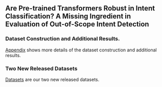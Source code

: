## Are Pre-trained Transformers Robust in Intent Classification? A Missing Ingredient in Evaluation of Out-of-Scope Intent Detection

### Dataset Construction and Additional Results.

[Appendix](https://github.com/aclsubmission2022/arr/blob/main/Appendix_ACL_2022_Submission.pdf) shows more details of the dataset construction and additional results.

### Two New Released Datasets
[Datasets](https://github.com/aclsubmission2022/arr/tree/main/Datasets) are our two new released datasets.
